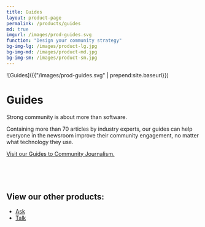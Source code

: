 ```yaml
---
title: Guides
layout: product-page
permalink: /products/guides
md: true
imgurl: /images/prod-guides.svg
function: "Design your community strategy"
bg-img-lg: /images/product-lg.jpg
bg-img-md: /images/product-md.jpg
bg-img-sm: /images/product-sm.jpg
---
```


![Guides]({{"/images/prod-guides.svg" | prepend:site.baseurl}})

# Guides

Strong community is about more than software. 

Containing more than 70 articles by industry experts, our guides can help everyone in the newsroom improve their community engagement, no matter what technology they use. 

[Visit our Guides to Community Journalism.](https://guides.coralproject.net)


&nbsp; 

&nbsp; 


## View our other products:
* [Ask](/products/ask.html)
* [Talk](/products/talk.html)
